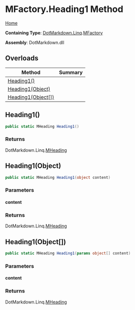 <a name="_top"></a>

# MFactory\.Heading1 Method

[Home](../../../../README.md#_top)

**Containing Type**: [DotMarkdown.Linq](../../README.md#_top)\.[MFactory](../README.md#_top)

**Assembly**: DotMarkdown\.dll

## Overloads

| Method | Summary |
| ------ | ------- |
| [Heading1()](#DotMarkdown_Linq_MFactory_Heading1) | |
| [Heading1(Object)](#DotMarkdown_Linq_MFactory_Heading1_System_Object_) | |
| [Heading1(Object\[\])](#DotMarkdown_Linq_MFactory_Heading1_System_Object___) | |

## Heading1\(\) <a name="DotMarkdown_Linq_MFactory_Heading1"></a>

```csharp
public static MHeading Heading1()
```

### Returns

DotMarkdown\.Linq\.[MHeading](../../MHeading/README.md#_top)

## Heading1\(Object\) <a name="DotMarkdown_Linq_MFactory_Heading1_System_Object_"></a>

```csharp
public static MHeading Heading1(object content)
```

### Parameters

#### content

### Returns

DotMarkdown\.Linq\.[MHeading](../../MHeading/README.md#_top)

## Heading1\(Object\[\]\) <a name="DotMarkdown_Linq_MFactory_Heading1_System_Object___"></a>

```csharp
public static MHeading Heading1(params object[] content)
```

### Parameters

#### content

### Returns

DotMarkdown\.Linq\.[MHeading](../../MHeading/README.md#_top)

